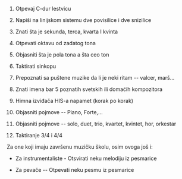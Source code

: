 1.  Otpevaj C-dur lestvicu

2.  Napiši na linijskom sistemu dve povisilice i dve snizilice

3.  Znati šta je sekunda, terca, kvarta I kvinta

4.  Otpevati oktavu od zadatog tona

5.  Objasniti šta je pola tona a šta ceo ton

6.  Taktirati sinkopu

7.  Prepoznati sa puštene muzike da li je neki ritam -- valcer, marš\...

8.  Znati imena bar 5 poznatih svetskih ili domaćih kompozitora

9.  Himna izviđača HIS-a napamet (korak po korak)

10. Objasniti pojmove -- Piano, Forte,\...

11. Objasniti pojmove -- solo, duet, trio, kvartet, kvintet, hor,
    orkestar

12. Taktiranje 3/4 i 4/4

Za one koji imaju završenu muzičku školu, osim ovoga još i:

-   Za instrumentaliste - Otsvirati neku melodiju iz pesmarice

-   Za pevače -- Otpevati neku pesmu iz pesmarice
